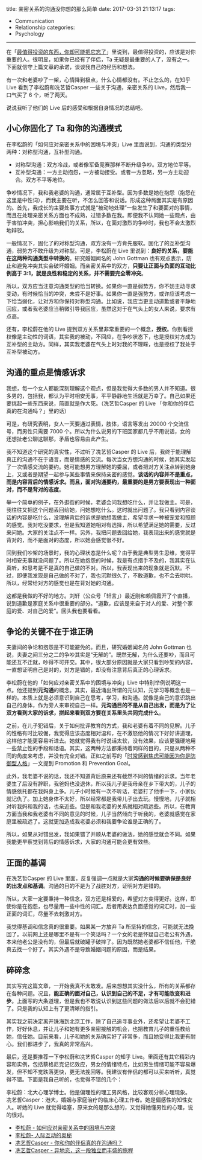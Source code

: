 title: 亲密关系的沟通没你想的那么简单
date: 2017-03-31 21:13:17
tags:
  - Communication
  - Relationship
categories:
  - Psychology
---

[最值得投资的东西，你却可能把它忘了]: http://www.thinkingincrowd.me/2017/03/25/The-most-important-thing-to-invest-in-and-you-may-forget/

在「[最值得投资的东西，你却可能把它忘了][]」里说到，最值得投资的，应该是对你重要的人。很明显，如果你已经有了伴侣，Ta 无疑是最重要的人了，没有之一。下面就信守上篇文章的承诺，谈谈我自己的经历和想法。

有一次和老婆吵了一架，心情降到极点，什么心情都没有。不止怎么的，在知乎 Live 看到了李松蔚和冼艺哲Casper 一些关于沟通，亲密关系的 Live，然后我一口气买了 6 个，听了两天。

说说我听了他们的 Live 后的感受和根据自身情况的总结吧。

## 小心你固化了 Ta 和你的沟通模式

在李松蔚的「如何应对亲密关系中的困境与冲突」Live 里面说到，沟通的类型分两种：对称型沟通，互补型沟通。

* 对称型沟通：双方冷战，或者像军备竞赛那样不断升级争吵。双方地位平等。  
* 互补型沟通：一方主动抱怨，一方被动接受。或者一方忽略，另一方主动迎合。双方不平等地位。  

争吵情况下，我和我老婆的沟通，通常属于互补型。因为多数是她在抱怨（抱怨在这里是中性词），而我主要在听，不怎么回答和说话。形成这种局面其实是有原因的。首先，我成长的主要处事方式就是“被动地处理”一些发生了和要面对的事情，而且在处理亲密关系方面也不成熟，过错多数在我。即便我不认同她一些观点，由于害怕冲突，担心影响我们的关系，所以，在面对激烈的争吵时，我也不会太激烈地辩驳。

一般情况下，固化了的对称型沟通，双方没有一方肯先服软。固化了的互补型沟通，弱势方不敢升级为对称型。可是，李松蔚在 Live 里说到：**良好的关系，要能在这两种沟通类型中转换的**。研究婚姻闻名的 John Gottman 也有观点表示，防止和避免冲突其实会破坏婚姻。而亲密关系中的双方，**只要让正面与负面的互动比例高于 3:1，就是良性和稳定的关系，并不需要完全零冲突**。

所以，双方应当注意沟通类型的恰当转换。如果你一直是弱势方，你不妨主动寻求变动，有时候恰当的冲突，未尝不是好事。如果你一直是强势方，或许应该考虑一下恰当弱化，让对方和你保持对称型沟通。比如说，我应当更主动道歉或者平静地回应，或者我老婆应当稍微引导我回应，虽然这对于在气头上的女人来说，要求有点高。

还有，李松蔚在他的 Live 提到双方关系里非常重要的一个概念，**授权**。你别看授权像是主动性的词语，其实我的被动，不回应，在争吵状态下，也是授权对方成为互补型的主动方。同样，其实我老婆在气头上时对我的不理睬，也是授权了我处于互补型被动方。

## 沟通的重点是情感诉求

我想，每一个女人都能深刻理解这个观点，但是我觉得大多数的男人并不知道。很多男的，包括我，都认为平时相安无事，平平静静地生活就是万幸了。自己如果还要挑起一些东西来说，简直就是作大死。（冼艺哲Casper 的 Live 「你和你的伴侣真的在沟通吗？」里的话）

可是，有研究表明，女人一天要通过表情，肢体，语言等发出 20000 个交流信号，而男性只需要 7000 个。所以为什么说男的下班回家都几乎不用说话，女的还想扯老公聊这聊那，矛盾也容易由此产生。

我不知道这个研究的真实性，不过听了冼艺哲Casper 的 Live 后，我终于能理解真正的沟通不在于语言，而是情感的交流。每次当女方想沟通的时候，她其实发起了一次情感交流的要约。她可能想男方理解她的委屈，或者把对方关注点转到她身上，又或者是期望一起参与某些事情来保持亲密的感觉。**谈话的内容并不是重点，而是内容背后的情感诉求。而且，面对沟通要约，最重要的是男方要表现出一种面对，而不是背对的态度**。

举一个简单的例子，在外逛街的时候，老婆会问我想吃什么，并让我做主。可是，我往往又把这个问题丢回给她，问她想吃什么。这时就出问题了。我只看到内容谈话的内容是吃什么，没理解背后的诉求是她想我做主，希望寻求一种被宠爱和照顾的感觉。我对吃没要求，但是我知道她相对有选择，所以希望满足她的需要，反过来问她。大家的关注点不一样。另外，我把问题丢回给她，我表现出来的感觉就是背对的，而不是面对的态度，所以她会感觉很不好。

回到我们吵架的场景时，我的心理状态是什么呢？由于我是典型男生思维，觉得平时相安无事就没问题了。所以在她抱怨的时候，我是有点措手不及的，我其实在认真听，和思考是不是真的自己做的不对。所以，我表现出来的现象就是沉默。不过，即便我发现是自己做的不对了，我也沉默很久了，不敢道歉，也不会去哄哄。所以，经常给对方的感觉也是在背对她的沟通。

这都是我做的不好的地方。刘轩（公众号「轩言」）最近刚和赖佩霞开了个直播，说到道歉是家庭关系中很重要的部分。“道歉，应该是来自于对人的爱、对整个家庭的爱、对自己的爱”。回头我也要看看。

## 争论的关键不在于谁正确

[时常感到焦虑可能因为你是防御型人格]: http://www.thinkingincrowd.me/2017/03/04/frequent-anxiety-might-due-to-prevention-focused-personality/

夫妻间的争论和抱怨是不可能避免的。而且，研究婚姻闻名的 John Gottman 也说，夫妻之间三分之二的争吵其实是“无解的”。既然无解，为什么还要吵，而且可能还互不迁就，吵得不可开交。其中，很大部分原因就是大家只看到吵架的内容，一直想证明自己是对的，对方是错的，却没有注意背后真正的心理诉求。

李松蔚在他的「如何应对亲密关系中的困境与冲突」Live 中特别举例说明这一点。他还提到**元沟通**的概念。其实，最近涌出所谓的元认知，元学习等概念也是一样的。本质上就是必须意识到自己在思考，学习，和沟通。就像是自己的意识跳出自己的身体，作为旁人来审视自己一样。**元沟通目的不是从自己出发，而是为了让双方看到大家的诉求，拼起来看到双方要在关系里头共同完成什么**。

之前，在儿子犯错后，关于如何批评教育的方式，我和老婆有着不同的见解。儿子的性格有时比较倔，我觉得应该态度相对温和，在不激怒他的情况下好好讲道理，这样他才能更容易听进去。她就觉得我有时说话太软，没有效果，应该更强硬地用一些禁止性的手段和话语。其实，这两种方法都秉持着同样的目的，只是从两种不同的角度来考虑，并没有完全对错。正如之前写的「[时常感到焦虑可能因为你是防御型人格][]」一文提到 Promotion 和 Prevention Goal。

此外，我老婆不说的话，我还不知道背后原来还有截然不同的情绪的诉求。当年老婆生了后没有辞职，我爸妈也没退休，所以我儿子是我母亲在乡下带大的，儿子的情感依托都在我妈身上多。儿子小时候有一次不听话，老婆打了他手一下，小家伙就记仇了。加上她身体不太好，所以经常都是我带儿子出去玩。慢慢地，儿子就相对听我妈和我的话，也亲近些。但是和我老婆的关系就相对疏远些。所以，在教育方面当我和我老婆有不同的意见的时候，儿子当然倾向于听我的，老婆就感觉在家庭里被疏远了。这就更加造成我老婆必须和我要争论谁是正确的了。

所以，如果从对错出发，我如果错了并顺从老婆的做法，她的感觉就会不同。如果我能更早察觉到背后的情感诉求，大家的沟通可能会更有效些。

## 正面的基调

在冼艺哲Casper 的 Live 里面，反复强调一点就是大家**沟通的时候要确保是良好的出发点和基调**。沟通的目的不是为了战胜对方，证明对方是错的。

所以，大家一定要秉持一种信念，双方还是相爱的，希望对方变得更好。这样，即使你是在抱怨，也尽量用一些中性的词汇。后者用表达负面感觉的词汇时，加一些正面的词汇，尽量不去刺激对方。

我觉得基调和信念真的很重要。如果某一方放弃 Ta 所坚持的信念，可能就无法挽回了。以前网上还是哪里不是有一个笑话吗？一个女的老是怀疑自己老公有外遇，本来他老公是没有的，但最后就破罐子破摔了。因为既然她老婆都不信任他，干脆真去找一个好了。其实外遇不是导致婚姻问题的原因，而是结果。

## 碎碎念

其实写完这篇文章，一开始我真不太敢发。后来想想其实没什么，所有的关系都存在各种问题。况且，**能正确的面对自己，认识到自己的不足，才有可能改变和进步**。上面写的大条道理，但是我也不敢说认识到这些问题的做法后以后就不会犯错了。只是我的认知上有了更清晰的指引。

其实我之前决定离开珠海到北京工作，除了自己追寻事业外，还希望让老婆不工作，好好休息，并让儿子和她有更多亲密接触的机会，也把教育儿子的重任教给她，信任她。目前来看，儿子和她的关系确实好了非常多，而且她变得比我更有耐心。我们都进步了，我真的非常高兴。

最后，还是要推荐一下李松蔚和冼艺哲Casper 的知乎 Live。里面还有其它精彩内容和实例，包括蔡格尼克记忆效应，男女的情绪特点，比如男生情绪可能不容易爆发，但不知不觉跌落更快，更无法挽回等。我建议有伴侣的都可以买来听听，真觉得不错。下面是我自己听的，也觉得不错的几个：

李松蔚：北大心理学博士。他是偏理性的理工男风格，比较客观分析心理现象。
冼艺哲Casper：港大，婚姻与家庭治疗的临床心理工作者。她是偏感性的知性女人。听她的 Live 就觉得哇塞，原来女的是那么想的，又觉得她懂男性的心理，说的很对。

* [李松蔚 - 如何应对亲密关系中的困境与冲突](https://www.zhihu.com/lives/779765069494878208)
* [李松蔚- 人际互动的奥秘](https://www.zhihu.com/lives/752271603613564928)
* [冼艺哲Casper - 你和你的伴侣真的在沟通吗？](https://www.zhihu.com/lives/743228787038113792)
* [冼艺哲Casper - 异地恋，这一段独立而丰盛的旅程](https://www.zhihu.com/lives/780455259406364672)
